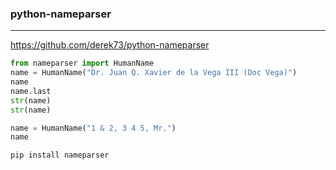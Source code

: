 ### python-nameparser
---
https://github.com/derek73/python-nameparser

```py
from nameparser import HumanName
name = HumanName("Dr. Juan Q. Xavier de la Vega III (Doc Vega)")
name
name.last
str(name)
str(name)

name = HumanName("1 & 2, 3 4 5, Mr.")
name
```

```sh
pip install nameparser
```

```
```


